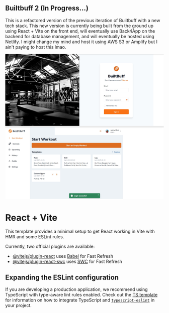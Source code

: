## Builtbuff 2 (In Progress...)

This is a refactored version of the previous iteration of Builtbuff with a new tech stack.
This new version is currently being built from the ground up using React + Vite on the front end,
will eventually use Back4App on the backend for database management, and will eventually be hosted using Netlify.
I might change my mind and host it using AWS S3 or Amplify but I ain't paying to host this lmao.

<img src="public/BUILTBUFF_DEMO.jpg">
<img src="public/DEM3.jpg">



# React + Vite

This template provides a minimal setup to get React working in Vite with HMR and some ESLint rules.

Currently, two official plugins are available:

- [@vitejs/plugin-react](https://github.com/vitejs/vite-plugin-react/blob/main/packages/plugin-react) uses [Babel](https://babeljs.io/) for Fast Refresh
- [@vitejs/plugin-react-swc](https://github.com/vitejs/vite-plugin-react/blob/main/packages/plugin-react-swc) uses [SWC](https://swc.rs/) for Fast Refresh

## Expanding the ESLint configuration

If you are developing a production application, we recommend using TypeScript with type-aware lint rules enabled. Check out the [TS template](https://github.com/vitejs/vite/tree/main/packages/create-vite/template-react-ts) for information on how to integrate TypeScript and [`typescript-eslint`](https://typescript-eslint.io) in your project.
